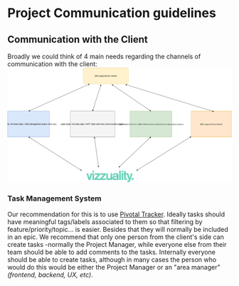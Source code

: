 # Project Communication guidelines

## Communication with the Client

Broadly we could think of 4 main needs regarding the channels of communication with the client:
![Communication channels with the client](communication_channels.svg)

### Task Management System
Our recommendation for this is to use [Pivotal Tracker](https://www.pivotaltracker.com/dashboard). Ideally tasks should have meaningful tags/labels associated to them so that filtering by feature/priority/topic... is easier. Besides that they will normally be included in an epic.
We recommend that only one person from the client's side can create tasks -normally the Project Manager, while everyone else from their team should be able to add comments to the tasks. Internally everyone should be able to create tasks, although in many cases the person who would do this would be either the Project Manager or an "area manager" _(frontend, backend, UX, etc)_.
